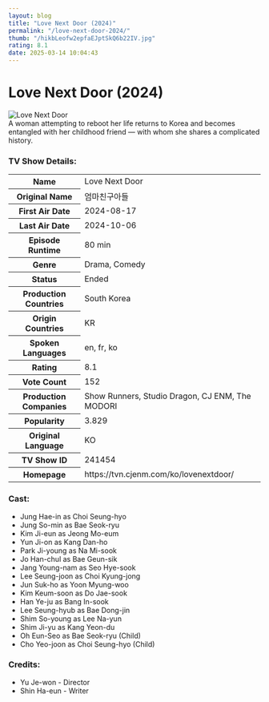 ```yaml
---
layout: blog
title: "Love Next Door (2024)"
permalink: "/love-next-door-2024/"
thumb: "/hikbLeofw2epfaEJptSkQ6b22IV.jpg"
rating: 8.1
date: 2025-03-14 10:04:43
---
```

<h1 class="title">Love Next Door (2024)</h1><div class="poster"><img src="{{ site.imglink }}/hikbLeofw2epfaEJptSkQ6b22IV.jpg" class="img-fluid my-3" alt="Love Next Door"/></div><div class="plot">A woman attempting to reboot her life returns to Korea and becomes entangled with her childhood friend — with whom she shares a complicated history.</div><h3>TV Show Details:</h3><table class="table table-bordered details"><tr><th>Name</th><td>Love Next Door</td></tr><tr><th>Original Name</th><td>엄마친구아들</td></tr><tr><th>First Air Date</th><td>2024-08-17</td></tr><tr><th>Last Air Date</th><td>2024-10-06</td></tr><tr><th>Episode Runtime</th><td>80 min</td></tr><tr><th>Genre</th><td>Drama, Comedy</td></tr><tr><th>Status</th><td>Ended</td></tr><tr><th>Production Countries</th><td>South Korea</td></tr><tr><th>Origin Countries</th><td>KR</td></tr><tr><th>Spoken Languages</th><td>en, fr, ko</td></tr><tr><th>Rating</th><td>8.1</td></tr><tr><th>Vote Count</th><td>152</td></tr><tr><th>Production Companies</th><td>Show Runners, Studio Dragon, CJ ENM, The MODORI</td></tr><tr><th>Popularity</th><td>3.829</td></tr><tr><th>Original Language</th><td>KO</td></tr><tr><th>TV Show ID</th><td>241454</td></tr><tr><th>Homepage</th><td>https://tvn.cjenm.com/ko/lovenextdoor/</td></tr></table><h3>Cast:</h3><ul class="list-group cast"><li>Jung Hae-in as Choi Seung-hyo</li><li>Jung So-min as Bae Seok-ryu</li><li>Kim Ji-eun as Jeong Mo-eum</li><li>Yun Ji-on as Kang Dan-ho</li><li>Park Ji-young as Na Mi-sook</li><li>Jo Han-chul as Bae Geun-sik</li><li>Jang Young-nam as Seo Hye-sook</li><li>Lee Seung-joon as Choi Kyung-jong</li><li>Jun Suk-ho as Yoon Myung-woo</li><li>Kim Keum-soon as Do Jae-sook</li><li>Han Ye-ju as Bang In-sook</li><li>Lee Seung-hyub as Bae Dong-jin</li><li>Shim So-young as Lee Na-yun</li><li>Shim Ji-yu as Kang Yeon-du</li><li>Oh Eun-Seo as Bae Seok-ryu (Child)</li><li>Cho Yeo-joon as Choi Seung-hyo (Child)</li></ul><h3>Credits:</h3><ul class="list-group crew"><li>Yu Je-won - Director</li><li>Shin Ha-eun - Writer</li></ul>